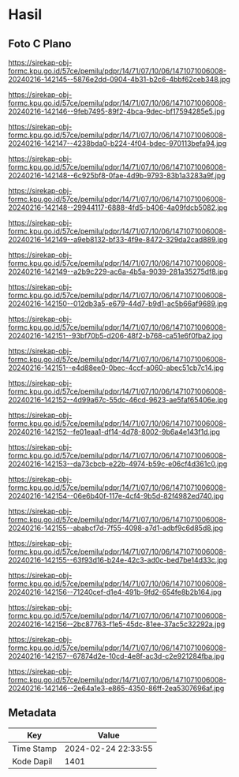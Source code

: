 # Hasil

## Foto C Plano

https://sirekap-obj-formc.kpu.go.id/57ce/pemilu/pdpr/14/71/07/10/06/1471071006008-20240216-142145--5876e2dd-0904-4b31-b2c6-4bbf62ceb348.jpg

https://sirekap-obj-formc.kpu.go.id/57ce/pemilu/pdpr/14/71/07/10/06/1471071006008-20240216-142146--9feb7495-89f2-4bca-9dec-bf17594285e5.jpg

https://sirekap-obj-formc.kpu.go.id/57ce/pemilu/pdpr/14/71/07/10/06/1471071006008-20240216-142147--4238bda0-b224-4f04-bdec-970113befa94.jpg

https://sirekap-obj-formc.kpu.go.id/57ce/pemilu/pdpr/14/71/07/10/06/1471071006008-20240216-142148--6c925bf8-0fae-4d9b-9793-83b1a3283a9f.jpg

https://sirekap-obj-formc.kpu.go.id/57ce/pemilu/pdpr/14/71/07/10/06/1471071006008-20240216-142148--29944117-6888-4fd5-b406-4a09fdcb5082.jpg

https://sirekap-obj-formc.kpu.go.id/57ce/pemilu/pdpr/14/71/07/10/06/1471071006008-20240216-142149--a9eb8132-bf33-4f9e-8472-329da2cad889.jpg

https://sirekap-obj-formc.kpu.go.id/57ce/pemilu/pdpr/14/71/07/10/06/1471071006008-20240216-142149--a2b9c229-ac6a-4b5a-9039-281a35275df8.jpg

https://sirekap-obj-formc.kpu.go.id/57ce/pemilu/pdpr/14/71/07/10/06/1471071006008-20240216-142150--012db3a5-e679-44d7-b9d1-ac5b66af9689.jpg

https://sirekap-obj-formc.kpu.go.id/57ce/pemilu/pdpr/14/71/07/10/06/1471071006008-20240216-142151--93bf70b5-d206-48f2-b768-ca51e6f0fba2.jpg

https://sirekap-obj-formc.kpu.go.id/57ce/pemilu/pdpr/14/71/07/10/06/1471071006008-20240216-142151--e4d88ee0-0bec-4ccf-a060-abec51cb7c14.jpg

https://sirekap-obj-formc.kpu.go.id/57ce/pemilu/pdpr/14/71/07/10/06/1471071006008-20240216-142152--4d99a67c-55dc-46cd-9623-ae5faf65406e.jpg

https://sirekap-obj-formc.kpu.go.id/57ce/pemilu/pdpr/14/71/07/10/06/1471071006008-20240216-142152--fe01eaa1-df14-4d78-8002-9b6a4e143f1d.jpg

https://sirekap-obj-formc.kpu.go.id/57ce/pemilu/pdpr/14/71/07/10/06/1471071006008-20240216-142153--da73cbcb-e22b-4974-b59c-e06cf4d361c0.jpg

https://sirekap-obj-formc.kpu.go.id/57ce/pemilu/pdpr/14/71/07/10/06/1471071006008-20240216-142154--06e6b40f-117e-4cf4-9b5d-82f4982ed740.jpg

https://sirekap-obj-formc.kpu.go.id/57ce/pemilu/pdpr/14/71/07/10/06/1471071006008-20240216-142155--ababcf7d-7f55-4098-a7d1-adbf9c6d85d8.jpg

https://sirekap-obj-formc.kpu.go.id/57ce/pemilu/pdpr/14/71/07/10/06/1471071006008-20240216-142155--63f93d16-b24e-42c3-ad0c-bed7be14d33c.jpg

https://sirekap-obj-formc.kpu.go.id/57ce/pemilu/pdpr/14/71/07/10/06/1471071006008-20240216-142156--71240cef-d1e4-491b-9fd2-654fe8b2b164.jpg

https://sirekap-obj-formc.kpu.go.id/57ce/pemilu/pdpr/14/71/07/10/06/1471071006008-20240216-142156--2bc87763-f1e5-45dc-81ee-37ac5c32292a.jpg

https://sirekap-obj-formc.kpu.go.id/57ce/pemilu/pdpr/14/71/07/10/06/1471071006008-20240216-142157--67874d2e-10cd-4e8f-ac3d-c2e921284fba.jpg

https://sirekap-obj-formc.kpu.go.id/57ce/pemilu/pdpr/14/71/07/10/06/1471071006008-20240216-142146--2e64a1e3-e865-4350-86ff-2ea5307696af.jpg


## Metadata

| Key        | Value               |
| ---------- | ------------------- |
| Time Stamp | 2024-02-24 22:33:55 |
| Kode Dapil | 1401                |



